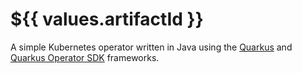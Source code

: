 # ${{ values.artifactId }}

A simple Kubernetes operator written in Java using the [Quarkus](https://quarkus.io) and [Quarkus Operator SDK](https://docs.quarkiverse.io/quarkus-operator-sdk/dev/index.html) frameworks.


